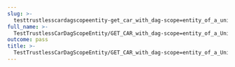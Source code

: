 ```yaml
---
slug: >-
  testtrustlesscardagscopeentity-get_car_with_dag-scope=entity_of_a_unixfs_sharded_directory_(accept_header)-header_etag
full_name: >-
  TestTrustlessCarDagScopeEntity/GET_CAR_with_dag-scope=entity_of_a_UnixFS_sharded_directory_(Accept_Header)/Header_Etag
outcome: pass
title: >-
  TestTrustlessCarDagScopeEntity/GET_CAR_with_dag-scope=entity_of_a_UnixFS_sharded_directory_(Accept_Header)/Header_Etag
---
```


